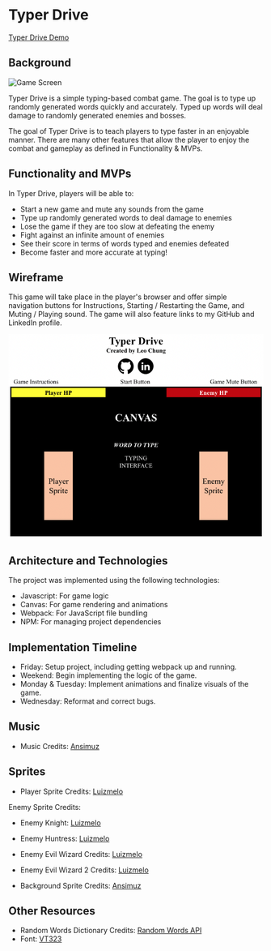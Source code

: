 # Typer Drive

[Typer Drive Demo](https://leochung97.github.io/Typer-Drive/)

## Background

![Game Screen]()

Typer Drive is a simple typing-based combat game. The goal is to type up randomly generated words quickly and accurately. Typed up words will deal damage to randomly generated enemies and bosses.

The goal of Typer Drive is to teach players to type faster in an enjoyable manner. There are many other features that allow the player to enjoy the combat and gameplay as defined in Functionality & MVPs.

## Functionality and MVPs

In Typer Drive, players will be able to:
- Start a new game and mute any sounds from the game
- Type up randomly generated words to deal damage to enemies
- Lose the game if they are too slow at defeating the enemy
- Fight against an infinite amount of enemies
- See their score in terms of words typed and enemies defeated
- Become faster and more accurate at typing!

## Wireframe

This game will take place in the player's browser and offer simple navigation buttons for Instructions, Starting / Restarting the Game, and Muting / Playing sound. The game will also feature links to my GitHub and LinkedIn profile.

![Wireframe](https://github.com/leochung97/Typer-Drive/blob/main/assets/Wireframe.png)

## Architecture and Technologies

The project was implemented using the following technologies:
- Javascript: For game logic
- Canvas: For game rendering and animations
- Webpack: For JavaScript file bundling
- NPM: For managing project dependencies

## Implementation Timeline

- Friday: Setup project, including getting webpack up and running.
- Weekend: Begin implementing the logic of the game.
- Monday & Tuesday: Implement animations and finalize visuals of the game.
- Wednesday: Reformat and correct bugs.

## Music
- Music Credits: [Ansimuz](https://ansimuz.itch.io/cyberpunk-street-environment)

## Sprites
- Player Sprite Credits: [Luizmelo](https://luizmelo.itch.io/fantasy-warrior)

Enemy Sprite Credits:
- Enemy Knight: [Luizmelo](https://luizmelo.itch.io/hero-knight)
- Enemy Huntress: [Luizmelo](https://luizmelo.itch.io/huntress)
- Enemy Evil Wizard Credits: [Luizmelo](https://luizmelo.itch.io/evil-wizard)
- Enemy Evil Wizard 2 Credits: [Luizmelo](https://luizmelo.itch.io/evil-wizard-2)

- Background Sprite Credits: [Ansimuz](https://ansimuz.itch.io/warped-miami-synth)

## Other Resources
- Random Words Dictionary Credits: [Random Words API](#)
- Font: [VT323](https://fonts.google.com/specimen/VT323)